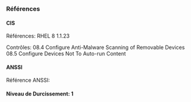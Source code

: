 ### Références

#### CIS
Références: 
RHEL 8 1.1.23

Contrôles:
08.4 Configure Anti-Malware Scanning of Removable Devices
08.5 Configure Devices Not To Auto-run Content

#### ANSSI
Référence ANSSI:

#### Niveau de Durcissement: 1
